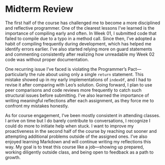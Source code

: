 # Midterm Review

The first half of the course has challenged me to become a more disciplined and reflective programmer. One of the clearest lessons I’ve learned is the importance of compiling early and often. In Week 01, I submitted code that failed to compile due to a typo in a method call. Since then, I’ve adopted a habit of compiling frequently during development, which has helped me identify errors earlier. I’ve also started relying more on guard statements and commenting consistently after realizing how unreadable my Week 02 code was without proper documentation.

One recurring issue I’ve faced is violating the Programmer’s Pact—particularly the rule about using only a single `return` statement. This mistake showed up in my early implementations of `indexOf`, and I had to revise it after comparing with Leo’s solution. Going forward, I plan to use peer comparisons and code reviews more frequently to catch such structural issues before submitting. I’ve also learned the importance of writing meaningful reflections after each assignment, as they force me to confront my mistakes honestly.

As for course engagement, I’ve been mostly consistent in attending classes. I arrive on time but I do barely contribute to conversations, I recognize I could do more to initiate help when stuck. I want to improve my proactiveness in the second half of the course by reaching out sooner and attempting additional problems outside of the assigned ones. I’ve also enjoyed learning Markdown and will continue writing my reflections this way. My goal is to treat this course like a job—showing up prepared, working diligently outside class, and being open to feedback as a path to growth.
